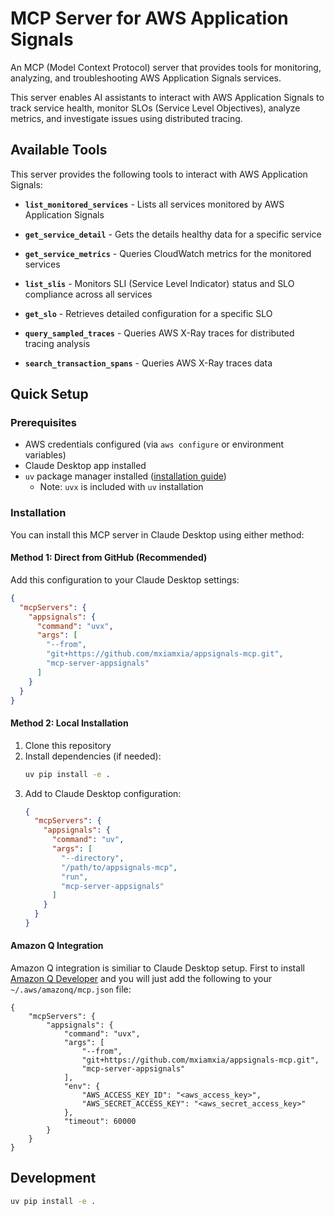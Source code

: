 # MCP Server for AWS Application Signals

An MCP (Model Context Protocol) server that provides tools for monitoring, analyzing, and troubleshooting AWS Application Signals services. 

This server enables AI assistants to interact with AWS Application Signals to track service health, monitor SLOs (Service Level Objectives), analyze metrics, and investigate issues using distributed tracing.

## Available Tools

This server provides the following tools to interact with AWS Application Signals:

- **`list_monitored_services`** - Lists all services monitored by AWS Application Signals

- **`get_service_detail`** - Gets the details healthy data for a specific service

- **`get_service_metrics`** - Queries CloudWatch metrics for the monitored services

- **`list_slis`** - Monitors SLI (Service Level Indicator) status and SLO compliance across all services

- **`get_slo`** - Retrieves detailed configuration for a specific SLO

- **`query_sampled_traces`** - Queries AWS X-Ray traces for distributed tracing analysis
  
- **`search_transaction_spans`** - Queries AWS X-Ray traces data

## Quick Setup

### Prerequisites
- AWS credentials configured (via `aws configure` or environment variables)
- Claude Desktop app installed
- `uv` package manager installed ([installation guide](https://docs.astral.sh/uv/getting-started/installation/))
  - Note: `uvx` is included with `uv` installation

### Installation

You can install this MCP server in Claude Desktop using either method:

#### Method 1: Direct from GitHub (Recommended)
Add this configuration to your Claude Desktop settings:

```json
{
  "mcpServers": {
    "appsignals": {
      "command": "uvx",
      "args": [
        "--from",
        "git+https://github.com/mxiamxia/appsignals-mcp.git",
        "mcp-server-appsignals"
      ]
    }
  }
}
```

#### Method 2: Local Installation
1. Clone this repository
2. Install dependencies (if needed):
   ```bash
   uv pip install -e .
   ```
3. Add to Claude Desktop configuration:
   ```json
   {
     "mcpServers": {
       "appsignals": {
         "command": "uv",
         "args": [
           "--directory",
           "/path/to/appsignals-mcp",
           "run",
           "mcp-server-appsignals"
         ]
       }
     }
   }
   ```

#### Amazon Q Integration
Amazon Q integration is similiar to Claude Desktop setup. First to install 
[Amazon Q Developer](https://docs.aws.amazon.com/amazonq/latest/qdeveloper-ug/command-line-installing.html) 
and you will just add the following to your `~/.aws/amazonq/mcp.json` file:
```
{
    "mcpServers": {
        "appsignals": {
            "command": "uvx",
            "args": [
                "--from",
                "git+https://github.com/mxiamxia/appsignals-mcp.git",
                "mcp-server-appsignals"
            ],
            "env": {
                "AWS_ACCESS_KEY_ID": "<aws_access_key>",
                "AWS_SECRET_ACCESS_KEY": "<aws_secret_access_key>"
            },
            "timeout": 60000
        }
    }
}
```

## Development

```bash
uv pip install -e .
```
